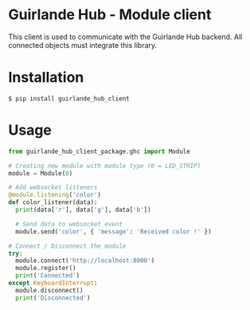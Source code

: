 # Guirlande Hub - Module client

This client is used to communicate with the Guirlande Hub backend. All connected objects must integrate this library.

# Installation
```Shell
$ pip install guirlande_hub_client
```

# Usage
```Python
from guirlande_hub_client_package.ghc import Module

# Creating new module with module type (0 = LED_STRIP)
module = Module(0)

# Add websocket listeners
@module.listening('color')
def color_listener(data):
  print(data['r'], data['g'], data['b'])

  # Send data to websocket event
  module.send('color', { 'message': 'Received color !' })

# Connect / Disconnect the module
try:
  module.connect('http://localhost:8000')
  module.register()
  print('Connected')
except KeyboardInterrupt:
  module.disconnect()
  print('Disconnected')
```
